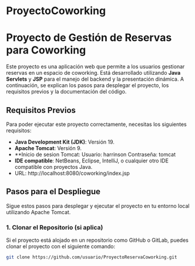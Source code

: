 # ProyectoCoworking

# Proyecto de Gestión de Reservas para Coworking

Este proyecto es una aplicación web que permite a los usuarios gestionar reservas en un espacio de coworking. Está desarrollado utilizando **Java Servlets** y **JSP** para el manejo del backend y la presentación dinámica. A continuación, se explican los pasos para desplegar el proyecto, los requisitos previos y la documentación del código.

## Requisitos Previos

Para poder ejecutar este proyecto correctamente, necesitas los siguientes requisitos:

- **Java Development Kit (JDK)**: Versión 19.
- **Apache Tomcat**: Versión 9.
- **Inicio de sesion Tomcat: Usuario: harrinson Contraseña: tomcat
- **IDE compatible**: NetBeans, Eclipse, IntelliJ, o cualquier otro IDE compatible con proyectos Java.
- URL: http://localhost:8080/coworking/index.jsp

## Pasos para el Despliegue

Sigue estos pasos para desplegar y ejecutar el proyecto en tu entorno local utilizando Apache Tomcat.

### 1. Clonar el Repositorio (si aplica)
Si el proyecto está alojado en un repositorio como GitHub o GitLab, puedes clonar el proyecto con el siguiente comando:

```bash
git clone https://github.com/usuario/ProyectoReservaCoworking.git
